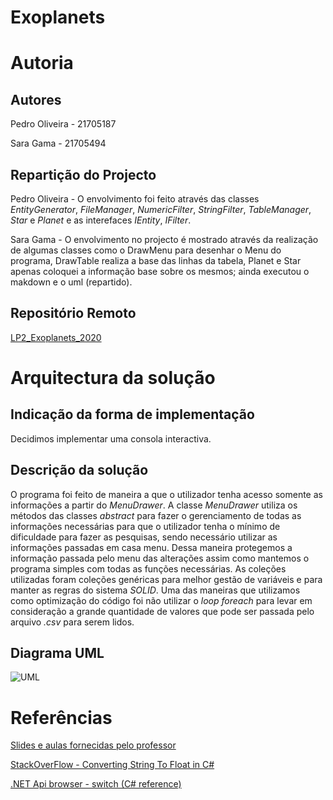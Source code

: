 # Exoplanets

# Autoria

## Autores

Pedro Oliveira - 21705187

Sara Gama - 21705494

## Repartição do Projecto

Pedro Oliveira - O envolvimento foi feito através das classes _EntityGenerator_, 
_FileManager_, _NumericFilter_, _StringFilter_, _TableManager_, _Star_ e _Planet_ 
e as interefaces _IEntity_, _IFilter_.

Sara Gama - O envolvimento no projecto é mostrado através da realização de algumas 
classes como o DrawMenu para desenhar o Menu do programa, DrawTable realiza a base 
das linhas da tabela, Planet e Star apenas coloquei a informação base sobre os mesmos; 
ainda executou o makdown e o uml (repartido).


## Repositório Remoto

[LP2_Exoplanets_2020]()

# Arquitectura da solução

## Indicação da forma de implementação 

Decidimos implementar uma consola interactiva.

## Descrição da solução

O programa foi feito de maneira a que o utilizador tenha acesso somente as informações a 
partir do _MenuDrawer_. A classe _MenuDrawer_ utiliza os métodos das classes _abstract_ 
para fazer o gerenciamento de todas as informações necessárias para que o utilizador tenha 
o mínimo de dificuldade para fazer as pesquisas, sendo necessário utilizar as informações 
passadas em casa menu. Dessa maneira protegemos a informação passada pelo menu das alterações
assim como mantemos o programa simples com todas as funções necessárias.
As coleções utilizadas foram coleções genéricas para melhor gestão de variáveis e para manter
as regras do sistema _SOLID_.
Uma das maneiras que utilizamos como optimização do código foi não utilizar o _loop foreach_
para levar em consideração a grande quantidade de valores que pode ser passada pelo arquivo 
_.csv_ para serem lidos.

## Diagrama UML 

![UML](https://github.com/serapinta/LP2_Exoplanets_2020/blob/main/Imagens/UML.png)

# Referências

[Slides e aulas fornecidas pelo professor](https://github.com/VideojogosLusofona/lp2_2020_aulas)

[StackOverFlow - Converting String To Float in C#](https://stackoverflow.com/questions/11202673/converting-string-to-float-in-c-sharp)

[.NET Api browser - switch (C# reference)](https://docs.microsoft.com/en-us/dotnet/csharp/language-reference/keywords/switch)
